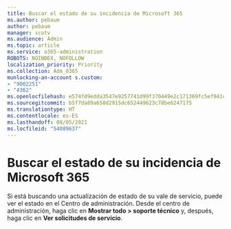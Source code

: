 ```yaml
---
title: Buscar el estado de su incidencia de Microsoft 365
ms.author: pebaum
author: pebaum
manager: scotv
ms.audience: Admin
ms.topic: article
ms.service: o365-administration
ROBOTS: NOINDEX, NOFOLLOW
localization_priority: Priority
ms.collection: Adm_O365
munlocking-an-account s.custom:
- "9002251"
- "4362"
ms.openlocfilehash: e574fd9edda3547e9257741d99f370449e2c171369fc5ef941cadc4e70060f0d
ms.sourcegitcommit: b5f7da89a650d2915dc652449623c78be6247175
ms.translationtype: HT
ms.contentlocale: es-ES
ms.lasthandoff: 08/05/2021
ms.locfileid: "54089637"
---
```

# <a name="find-the-status-of-your-microsoft-365-ticket"></a>Buscar el estado de su incidencia de Microsoft 365

Si está buscando una actualización de estado de su vale de servicio, puede ver el estado en el Centro de administración.  Desde el centro de administración, haga clic en **Mostrar todo > soporte técnico** y, después, haga clic en **Ver solicitudes de servicio**.
